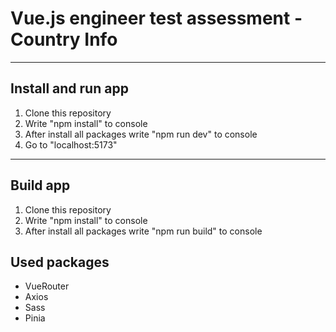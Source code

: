 # Vue.js engineer test assessment - Country Info

***

## Install and run app

1. Clone this repository
2. Write "npm install" to console
3. After install all packages write "npm run dev" to console
4. Go to "localhost:5173"

**** 

## Build app

1. Clone this repository
2. Write "npm install" to console
3. After install all packages write "npm run build" to console


## Used packages 

* VueRouter
* Axios
* Sass
* Pinia
